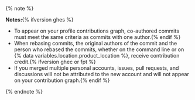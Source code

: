 {% note %}

**Notes:**{% ifversion ghes %}
* To appear on your profile contributions graph, co-authored commits must meet the same criteria as commits with one author.{% endif %}
* When rebasing commits, the original authors of the commit and the person who rebased the commits, whether on the command line or on {% data variables.location.product_location %}, receive contribution credit.{% ifversion ghec or fpt %}
* If you merged multiple personal accounts, issues, pull requests, and discussions will not be attributed to the new account and will not appear on your contribution graph.{% endif %}

{% endnote %}
